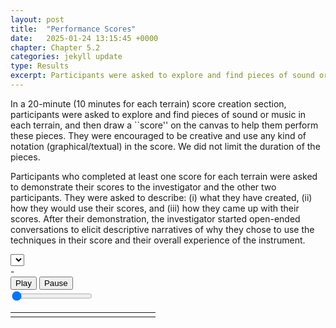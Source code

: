 ```yaml
---
layout: post
title:  "Performance Scores"
date:   2025-01-24 13:15:45 +0000
chapter: Chapter 5.2
categories: jekyll update
type: Results
excerpt: Participants were asked to explore and find pieces of sound or music in each terrain, and then draw a “score” on the canvas to help them perform these pieces. They were encouraged to be creative and use any kinds of notation (graphical/textual) in the score...
---
```



In a 20-minute (10 minutes for each terrain) score creation section, participants were asked to explore and find pieces of sound or music in each terrain, and then draw a ``score'' on the canvas to help them perform these pieces. They were encouraged to be creative and use any kind of notation (graphical/textual) in the score. We did not limit the duration of the pieces. 

Participants who completed at least one score for each terrain were asked to demonstrate their scores to the investigator and the other two participants. They were asked to describe: (i) what they have created, (ii) how they would use their scores, and (iii) how they came up with their scores. After their demonstration, the investigator started open-ended conversations to elicit descriptive narratives of why they chose to use the techniques in their score and their overall experience of the instrument.

<div id="canvasContainer"></div>
<div id="canvasControls">
	<select id="selectPage"></select>
	<!-- <audio id="audioPlayer"></audio> -->
    <div class="controls">
    	<div><span id="curTime"></span> - <span id="durTime"></span></div>
        <button id="playButton">Play</button>
        <button id="pauseButton">Pause</button>
    </div>
    <input type="range" id="seekBar" value="0" min="0" max="100">
	<table style="width:100%">
		<td id="selectTask" width="200px">
		</td>
		<td id="selectSession">
		</td>
	</table>
</div>
